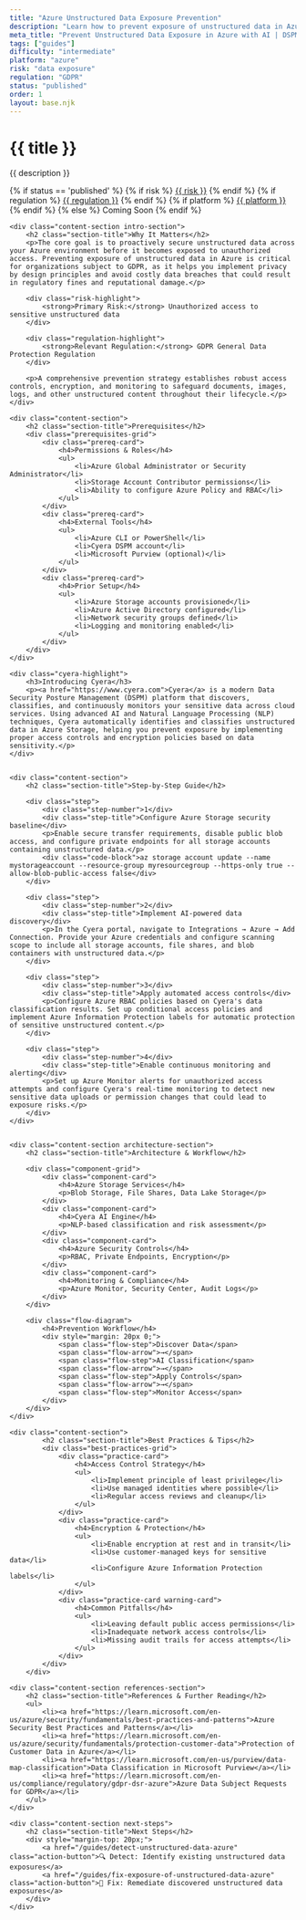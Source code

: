 ```yaml
---
title: "Azure Unstructured Data Exposure Prevention"
description: "Learn how to prevent exposure of unstructured data in Azure environments. Follow step-by-step guidance for GDPR compliance."
meta_title: "Prevent Unstructured Data Exposure in Azure with AI | DSPM Guide"
tags: ["guides"]
difficulty: "intermediate"
platform: "azure"
risk: "data exposure"
regulation: "GDPR"
status: "published"
order: 1
layout: base.njk
---
```


<div class="container">
    <div class="header">
        <h1>{{ title }}</h1>
        <p>{{ description }}</p>
        <div class="guide-tags-container">
			<div class="guide-tags-wrapper">
		    {% if status == 'published' %}
		        {% if risk %}
		        <a href="/risk/{{ risk | downcase | replace: ' ', '-' }}/" class="guide-tag risk">{{ risk }}</a>
		        {% endif %}
		        {% if regulation %}
		        <a href="/regulation/{{ regulation | downcase | replace: ' ', '-' }}/" class="guide-tag regulation">{{ regulation }}</a>
		        {% endif %}
		        {% if platform %}
		        <a href="/platforms/{{ platform | downcase | replace: ' ', '-' }}/" class="guide-tag platform">{{ platform }}</a>
		        {% endif %}
		    {% else %}
		        <span class="guide-tag coming-soon">Coming Soon</span>
		    {% endif %}
		</div>
		</div>
    </div>

    <div class="content-section intro-section">
        <h2 class="section-title">Why It Matters</h2>
        <p>The core goal is to proactively secure unstructured data across your Azure environment before it becomes exposed to unauthorized access. Preventing exposure of unstructured data in Azure is critical for organizations subject to GDPR, as it helps you implement privacy by design principles and avoid costly data breaches that could result in regulatory fines and reputational damage.</p>
        
        <div class="risk-highlight">
            <strong>Primary Risk:</strong> Unauthorized access to sensitive unstructured data
        </div>
        
        <div class="regulation-highlight">
            <strong>Relevant Regulation:</strong> GDPR General Data Protection Regulation
        </div>
        
        <p>A comprehensive prevention strategy establishes robust access controls, encryption, and monitoring to safeguard documents, images, logs, and other unstructured content throughout their lifecycle.</p>
    </div>

    <div class="content-section">
        <h2 class="section-title">Prerequisites</h2>
        <div class="prerequisites-grid">
            <div class="prereq-card">
                <h4>Permissions & Roles</h4>
                <ul>
                    <li>Azure Global Administrator or Security Administrator</li>
                    <li>Storage Account Contributor permissions</li>
                    <li>Ability to configure Azure Policy and RBAC</li>
                </ul>
            </div>
            <div class="prereq-card">
                <h4>External Tools</h4>
                <ul>
                    <li>Azure CLI or PowerShell</li>
                    <li>Cyera DSPM account</li>
                    <li>Microsoft Purview (optional)</li>
                </ul>
            </div>
            <div class="prereq-card">
                <h4>Prior Setup</h4>
                <ul>
                    <li>Azure Storage accounts provisioned</li>
                    <li>Azure Active Directory configured</li>
                    <li>Network security groups defined</li>
                    <li>Logging and monitoring enabled</li>
                </ul>
            </div>
        </div>
    </div>
	
    <div class="cyera-highlight">
        <h3>Introducing Cyera</h3>
        <p><a href="https://www.cyera.com">Cyera</a> is a modern Data Security Posture Management (DSPM) platform that discovers, classifies, and continuously monitors your sensitive data across cloud services. Using advanced AI and Natural Language Processing (NLP) techniques, Cyera automatically identifies and classifies unstructured data in Azure Storage, helping you prevent exposure by implementing proper access controls and encryption policies based on data sensitivity.</p>
    </div>
	

    <div class="content-section">
        <h2 class="section-title">Step-by-Step Guide</h2>
        
        <div class="step">
            <div class="step-number">1</div>
            <div class="step-title">Configure Azure Storage security baseline</div>
            <p>Enable secure transfer requirements, disable public blob access, and configure private endpoints for all storage accounts containing unstructured data.</p>
            <div class="code-block">az storage account update --name mystorageaccount --resource-group myresourcegroup --https-only true --allow-blob-public-access false</div>
        </div>

        <div class="step">
            <div class="step-number">2</div>
            <div class="step-title">Implement AI-powered data discovery</div>
            <p>In the Cyera portal, navigate to Integrations → Azure → Add Connection. Provide your Azure credentials and configure scanning scope to include all storage accounts, file shares, and blob containers with unstructured data.</p>
        </div>

        <div class="step">
            <div class="step-number">3</div>
            <div class="step-title">Apply automated access controls</div>
            <p>Configure Azure RBAC policies based on Cyera's data classification results. Set up conditional access policies and implement Azure Information Protection labels for automatic protection of sensitive unstructured content.</p>
        </div>

        <div class="step">
            <div class="step-number">4</div>
            <div class="step-title">Enable continuous monitoring and alerting</div>
            <p>Set up Azure Monitor alerts for unauthorized access attempts and configure Cyera's real-time monitoring to detect new sensitive data uploads or permission changes that could lead to exposure risks.</p>
        </div>
    </div>


    <div class="content-section architecture-section">
        <h2 class="section-title">Architecture & Workflow</h2>
        
        <div class="component-grid">
            <div class="component-card">
                <h4>Azure Storage Services</h4>
                <p>Blob Storage, File Shares, Data Lake Storage</p>
            </div>
            <div class="component-card">
                <h4>Cyera AI Engine</h4>
                <p>NLP-based classification and risk assessment</p>
            </div>
            <div class="component-card">
                <h4>Azure Security Controls</h4>
                <p>RBAC, Private Endpoints, Encryption</p>
            </div>
            <div class="component-card">
                <h4>Monitoring & Compliance</h4>
                <p>Azure Monitor, Security Center, Audit Logs</p>
            </div>
        </div>

        <div class="flow-diagram">
            <h4>Prevention Workflow</h4>
            <div style="margin: 20px 0;">
                <span class="flow-step">Discover Data</span>
                <span class="flow-arrow">→</span>
                <span class="flow-step">AI Classification</span>
                <span class="flow-arrow">→</span>
                <span class="flow-step">Apply Controls</span>
                <span class="flow-arrow">→</span>
                <span class="flow-step">Monitor Access</span>
            </div>
        </div>
    </div>

	<div class="content-section">
	        <h2 class="section-title">Best Practices & Tips</h2>
	        <div class="best-practices-grid">
	            <div class="practice-card">
	                <h4>Access Control Strategy</h4>
	                <ul>
	                    <li>Implement principle of least privilege</li>
	                    <li>Use managed identities where possible</li>
	                    <li>Regular access reviews and cleanup</li>
	                </ul>
	            </div>
	            <div class="practice-card">
	                <h4>Encryption & Protection</h4>
	                <ul>
	                    <li>Enable encryption at rest and in transit</li>
	                    <li>Use customer-managed keys for sensitive data</li>
	                    <li>Configure Azure Information Protection labels</li>
	                </ul>
	            </div>
	            <div class="practice-card warning-card">
	                <h4>Common Pitfalls</h4>
	                <ul>
	                    <li>Leaving default public access permissions</li>
	                    <li>Inadequate network access controls</li>
	                    <li>Missing audit trails for access attempts</li>
	                </ul>
	            </div>
	        </div>
	    </div>

    <div class="content-section references-section">
        <h2 class="section-title">References & Further Reading</h2>
        <ul>
            <li><a href="https://learn.microsoft.com/en-us/azure/security/fundamentals/best-practices-and-patterns">Azure Security Best Practices and Patterns</a></li>
            <li><a href="https://learn.microsoft.com/en-us/azure/security/fundamentals/protection-customer-data">Protection of Customer Data in Azure</a></li>
            <li><a href="https://learn.microsoft.com/en-us/purview/data-map-classification">Data Classification in Microsoft Purview</a></li>
            <li><a href="https://learn.microsoft.com/en-us/compliance/regulatory/gdpr-dsr-azure">Azure Data Subject Requests for GDPR</a></li>
        </ul>
    </div>

    <div class="content-section next-steps">
        <h2 class="section-title">Next Steps</h2>
        <div style="margin-top: 20px;">
            <a href="/guides/detect-unstructured-data-azure" class="action-button">🔍 Detect: Identify existing unstructured data exposures</a>
            <a href="/guides/fix-exposure-of-unstructured-data-azure" class="action-button">🔧 Fix: Remediate discovered unstructured data exposures</a>
        </div>
    </div>
</div>